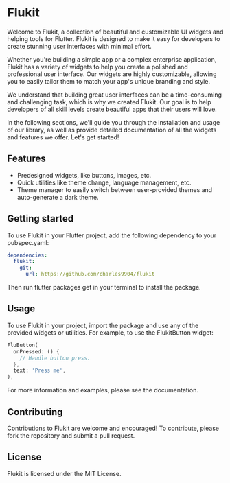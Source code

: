# Flukit

Welcome to Flukit, a collection of beautiful and customizable UI widgets and helping tools for Flutter. Flukit is designed to make it easy for developers to create stunning user interfaces with minimal effort.

Whether you're building a simple app or a complex enterprise application, Flukit has a variety of widgets to help you create a polished and professional user interface. Our widgets are highly customizable, allowing you to easily tailor them to match your app's unique branding and style.

We understand that building great user interfaces can be a time-consuming and challenging task, which is why we created Flukit. Our goal is to help developers of all skill levels create beautiful apps that their users will love.

In the following sections, we'll guide you through the installation and usage of our library, as well as provide detailed documentation of all the widgets and features we offer. Let's get started!

## Features

* Predesigned widgets, like buttons, images, etc.
* Quick utilities like theme change, language management, etc.
* Theme manager to easily switch between user-provided themes and auto-generate a dark theme.

## Getting started

To use Flukit in your Flutter project, add the following dependency to your pubspec.yaml:

```yaml
dependencies:
  flukit:
    git:
      url: https://github.com/charles9904/flukit
```

Then run flutter packages get in your terminal to install the package.

## Usage

To use Flukit in your project, import the package and use any of the provided widgets or utilities. For example, to use the FlukitButton widget:

```dart
FluButton(
  onPressed: () {
    // Handle button press.
  },
  text: 'Press me',
),
```

For more information and examples, please see the documentation.

## Contributing

Contributions to Flukit are welcome and encouraged! To contribute, please fork the repository and submit a pull request.

## License

Flukit is licensed under the MIT License.
